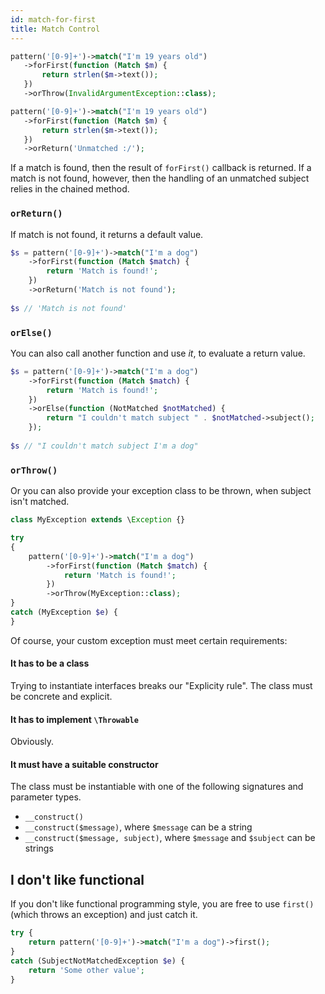 ```yaml
---
id: match-for-first
title: Match Control
---
```


```php
pattern('[0-9]+')->match("I'm 19 years old")
   ->forFirst(function (Match $m) {
       return strlen($m->text());
   })
   ->orThrow(InvalidArgumentException::class);
```

```php
pattern('[0-9]+')->match("I'm 19 years old")
   ->forFirst(function (Match $m) {
       return strlen($m->text());
   })
   ->orReturn('Unmatched :/');
```

If a match is found, then the result of `forFirst()` callback is returned. If a match is not found, however, then the 
handling of an unmatched subject relies in the chained method.

### `orReturn()`

If match is not found, it returns a default value.

```php
$s = pattern('[0-9]+')->match("I'm a dog")
    ->forFirst(function (Match $match) {
        return 'Match is found!';
    })
    ->orReturn('Match is not found');
    
$s // 'Match is not found'
```

### `orElse()`

You can also call another function and use *it*, to evaluate a return value.

```php
$s = pattern('[0-9]+')->match("I'm a dog")
    ->forFirst(function (Match $match) {
        return 'Match is found!';
    })
    ->orElse(function (NotMatched $notMatched) { 
        return "I couldn't match subject " . $notMatched->subject();
    });
    
$s // "I couldn't match subject I'm a dog"
```

### `orThrow()`

Or you can also provide your exception class to be thrown, when subject isn't matched.

```php
class MyException extends \Exception {}

try 
{
    pattern('[0-9]+')->match("I'm a dog")
        ->forFirst(function (Match $match) {
            return 'Match is found!';
        })
        ->orThrow(MyException::class);
}
catch (MyException $e) {
}
```

Of course, your custom exception must meet certain requirements:

#### It has to be a class 

Trying to instantiate interfaces breaks our "Explicity rule". The class must be concrete and explicit.

#### It has to implement `\Throwable`

Obviously.

#### It must have a suitable constructor

The class must be instantiable with one of the following signatures and parameter types.

 - `__construct()`
 - `__construct($message)`, where `$message` can be a string
 - `__construct($message, subject)`, where `$message` and `$subject` can be strings

## I don't like functional

If you don't like functional programming style, you are free to use `first()` (which throws an exception) and 
just catch it.

```php
try {
    return pattern('[0-9]+')->match("I'm a dog")->first();
}
catch (SubjectNotMatchedException $e) {
    return 'Some other value';
}
```
